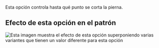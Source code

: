Esta opción controla hasta qué punto se corta la pierna.

## Efecto de esta opción en el patrón

![Esta imagen muestra el efecto de esta opción superponiendo varias variantes que tienen un valor diferente para esta opción](ursula\_legopening\_sample.svg "Efecto de esta opción en el patrón")
